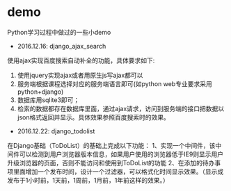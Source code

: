 # demo
Python学习过程中做过的一些小demo

- 2016.12.16: django_ajax_search

使用ajax实现百度搜索自动补全的功能，具体要求如下:
1. 使用jquery实现ajax或者用原生js写ajax都可以
2. 服务端根据课程选择对应的服务端语言即可(如python web专业要求采用python+django)
3. 数据库用sqlite3即可；
4. 检索的数据都存在数据库里面，通过ajax请求，访问到服务端的接口把数据以json格式返回并显示。具体效果参照百度搜索时的效果。

- 2016.12.22: django_todolist

在Django基础（ToDoList）的基础上完成以下功能：
1、实现一个中间件，该中间件可以检测到用户浏览器版本信息，如果用户使用的浏览器低于IE9则显示用户升级浏览器的页面，否则不能访问和使用到ToDoList的功能
2、在添加的待办事项里面增加一个发布时间，设计一个过滤器，可以格式化时间显示效果。（显示成发布于1小时前，1天前，1周前，1月前，1年前这样的效果。）
